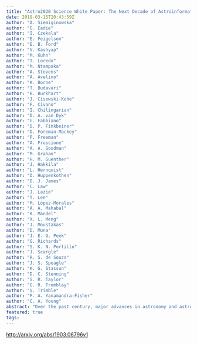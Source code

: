 ```yaml
---
title: "Astro2020 Science White Paper: The Next Decade of Astroinformatics and   Astrostatistics"
date: 2019-03-15T20:43:59Z
author: "A. Siemiginowska"
author: "G. Eadie"
author: "I. Czekala"
author: "E. Feigelson"
author: "E. B. Ford"
author: "V. Kashyap"
author: "M. Kuhn"
author: "T. Loredo"
author: "M. Ntampaka"
author: "A. Stevens"
author: "A. Avelino"
author: "K. Borne"
author: "T. Budavari"
author: "B. Burkhart"
author: "J. Cisewski-Kehe"
author: "F. Civano"
author: "I. Chilingarian"
author: "D. A. van Dyk"
author: "G. Fabbiano"
author: "D. P. Finkbeiner"
author: "D. Foreman-Mackey"
author: "P. Freeman"
author: "A. Fruscione"
author: "A. A. Goodman"
author: "M. Graham"
author: "H. M. Guenther"
author: "J. Hakkila"
author: "L. Hernquist"
author: "D. Huppenkothen"
author: "D. J. James"
author: "C. Law"
author: "J. Lazio"
author: "T. Lee"
author: "M. López-Morales"
author: "A. A. Mahabal"
author: "K. Mandel"
author: "X. L. Meng"
author: "J. Moustakas"
author: "D. Muna"
author: "J. E. G. Peek"
author: "G. Richards"
author: "S. K. N. Portillo"
author: "J. Scargle"
author: "R. S. de Souza"
author: "J. S. Speagle"
author: "K. G. Stassun"
author: "D. C. Stenning"
author: "S. R. Taylor"
author: "G. R. Tremblay"
author: "V. Trimble"
author: "P. A. Yanamandra-Fisher"
author: "C. A. Young"
abstract: "Over the past century, major advances in astronomy and astrophysics have been largely driven by improvements in instrumentation and data collection. With the amassing of high quality data from new telescopes, and especially with the advent of deep and large astronomical surveys, it is becoming clear that future advances will also rely heavily on how those data are analyzed and interpreted. New methodologies derived from advances in statistics, computer science, and machine learning are beginning to be employed in sophisticated investigations that are not only bringing forth new discoveries, but are placing them on a solid footing. Progress in wide-field sky surveys, interferometric imaging, precision cosmology, exoplanet detection and characterization, and many subfields of stellar, Galactic and extragalactic astronomy, has resulted in complex data analysis challenges that must be solved to perform scientific inference. Research in astrostatistics and astroinformatics will be necessary to develop the state-of-the-art methodology needed in astronomy. Overcoming these challenges requires dedicated, interdisciplinary research. We recommend: (1) increasing funding for interdisciplinary projects in astrostatistics and astroinformatics; (2) dedicating space and time at conferences for interdisciplinary research and promotion; (3) developing sustainable funding for long-term astrostatisics appointments; and (4) funding infrastructure development for data archives and archive support, state-of-the-art algorithms, and efficient computing."
featured: true
tags:
---
```

http://arxiv.org/abs/1903.06796v1
